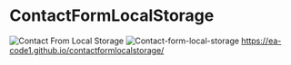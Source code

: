 # ContactFormLocalStorage
![Contact From Local Storage](https://user-images.githubusercontent.com/84244408/121427278-72867f00-c96c-11eb-9ce2-d9694854e995.jpg)
![Contact-form-local-storage](https://user-images.githubusercontent.com/84244408/121427523-b6798400-c96c-11eb-87c9-c05cc7c8a234.gif)
https://ea-code1.github.io/contactformlocalstorage/ 
